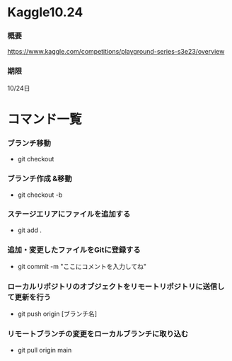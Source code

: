 # Kaggle10.24

### 概要
https://www.kaggle.com/competitions/playground-series-s3e23/overview

### 期限
10/24日


# コマンド一覧
### ブランチ移動
- git checkout 
### ブランチ作成 &移動
- git checkout -b
### ステージエリアにファイルを追加する
- git add .
### 追加・変更したファイルをGitに登録する
- git commit -m "ここにコメントを入力してね"
### ローカルリポジトリのオブジェクトをリモートリポジトリに送信して更新を行う
- git push origin [ブランチ名]
### リモートブランチの変更をローカルブランチに取り込む
- git pull origin main